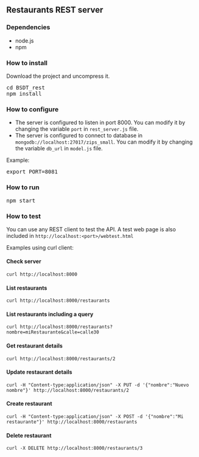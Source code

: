## Restaurants REST server

### Dependencies

- node.js
- npm

### How to install

Download the project and uncompress it. 

<pre>
cd BSDT_rest
npm install
</pre>

### How to configure

+ The server is configured to listen in port 8000. You can modify it by changing the variable `port` in `rest_server.js` file.
+ The server is configured to connect to database in `mongodb://localhost:27017/zips_small`. You can modify it by changing the variable `db_url` in `model.js` file. 

Example:
<pre>
export PORT=8081
</pre>

### How to run

<pre>
npm start
</pre>

### How to test

You can use any REST client to test the API. A test web page is also included in `http://localhost:<port>/webtest.html`

Examples using curl client:

#### Check server
	curl http://localhost:8000

#### List restaurants
	curl http://localhost:8000/restaurants
	
#### List restaurants including a query
	curl http://localhost:8000/restaurants?nombre=miRestaurante&calle=calle30

#### Get restaurant details
	curl http://localhost:8000/restaurants/2

#### Update restaurant details
	curl -H "Content-type:application/json" -X PUT -d '{"nombre":"Nuevo nombre"}' http://localhost:8000/restaurants/2

#### Create restaurant
	curl -H "Content-type:application/json" -X POST -d '{"nombre":"Mi restaurante"}' http://localhost:8000/restaurants

#### Delete restaurant
	curl -X DELETE http://localhost:8000/restaurants/3
